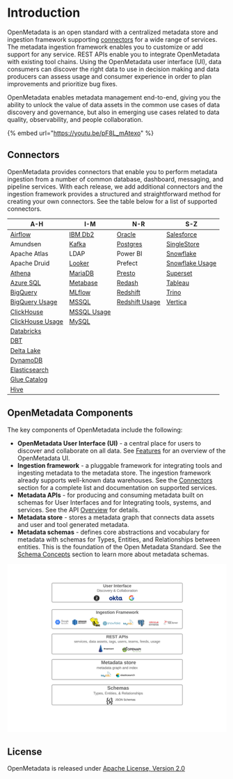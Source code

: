 # Introduction

OpenMetadata is an open standard with a centralized metadata store and ingestion framework supporting [connectors](integrations/connectors/) for a wide range of services. The metadata ingestion framework enables you to customize or add support for any service. REST APIs enable you to integrate OpenMetadata with existing tool chains. Using the OpenMetadata user interface (UI), data consumers can discover the right data to use in decision making and data producers can assess usage and consumer experience in order to plan improvements and prioritize bug fixes.

OpenMetadata enables metadata management end-to-end, giving you the ability to unlock the value of data assets in the common use cases of data discovery and governance, but also in emerging use cases related to data quality, observability, and people collaboration.

{% embed url="https://youtu.be/pF8L_mAtexo" %}

## Connectors

OpenMetadata provides connectors that enable you to perform metadata ingestion from a number of common database, dashboard, messaging, and pipeline services. With each release, we add additional connectors and the ingestion framework provides a structured and straightforward method for creating your own connectors. See the table below for a list of supported connectors.

| A-H                                                        | I-M                                           | N-R                                                           | S-Z                                                 |
| ---------------------------------------------------------- | --------------------------------------------- | ------------------------------------------------------------- | --------------------------------------------------- |
| [Airflow](integrations/airflow/)                           | [IBM Db2](integrations/connectors/ibm-db2.md) | [Oracle](integrations/connectors/mysql-2/)                    | [Salesforce](integrations/connectors/salesforce.md) |
| Amundsen                                                   | [Kafka](integrations/connectors/kafka.md)     | [Postgres](<integrations/connectors/snowflake/README (1).md>) | [SingleStore](integrations/connectors/singlestore/) |
| Apache Atlas                                               | LDAP                                          | Power BI                                                      | [Snowflake](integrations/connectors/snowflake/)     |
| Apache Druid                                               | [Looker](integrations/connectors/looker.md)   | Prefect                                                       | [Snowflake Usage](broken-reference)                 |
| [Athena](integrations/connectors/athena/)                  | [MariaDB](integrations/connectors/mariadb.md) | [Presto](integrations/connectors/presto.md)                   | [Superset](integrations/connectors/superset.md)     |
| [Azure SQL](integrations/connectors/azure-sql.md)          | [Metabase](integrations/connectors/mysql/)    | [Redash](integrations/connectors/redash.md)                   | [Tableau](integrations/connectors/tableau.md)       |
| [BigQuery](integrations/connectors/bigquery/)              | [MLflow](integrations/connectors/mlflow/)     | [Redshift](integrations/connectors/redshift/)                 | [Trino](integrations/connectors/trino/)             |
| [BigQuery Usage](integrations/connectors/bigquery/)        | [MSSQL](integrations/connectors/mssql/)       | [Redshift Usage](integrations/connectors/redshift/)           | [Vertica](integrations/connectors/vertica.md)       |
| [ClickHouse](broken-reference)                             | [MSSQL Usage](integrations/connectors/mssql/) |                                                               |                                                     |
| [ClickHouse Usage](broken-reference)                       | [MySQL](integrations/connectors/mysql-1/)     |                                                               |                                                     |
| [Databricks](integrations/connectors/databricks.md)        |                                               |                                                               |                                                     |
| [DBT](data-lineage/dbt-integration.md)                     |                                               |                                                               |                                                     |
| [Delta Lake](integrations/connectors/delta-lake.md)        |                                               |                                                               |                                                     |
| [DynamoDB](integrations/connectors/dynamodb.md)            |                                               |                                                               |                                                     |
| [Elasticsearch](integrations/connectors/elastic-search.md) |                                               |                                                               |                                                     |
| [Glue Catalog](integrations/connectors/glue-catalog/)      |                                               |                                                               |                                                     |
| [Hive](integrations/connectors/hive/)                      |                                               |                                                               |                                                     |

## OpenMetadata Components

The key components of OpenMetadata include the following:

* **OpenMetadata User Interface (UI)** - a central place for users to discover and collaborate on all data. See [Features](overview/features.md) for an overview of the OpenMetadata UI.
* **Ingestion framework** - a pluggable framework for integrating tools and ingesting metadata to the metadata store. The ingestion framework already supports well-known data warehouses. See the [Connectors](./#connectors) section for a complete list and documentation on supported services.
* **Metadata APIs** - for producing and consuming metadata built on schemas for User Interfaces and for Integrating tools, systems, and services. See the API [Overview](openmetadata-apis/apis/overview.md) for details.
* **Metadata store** - stores a metadata graph that connects data assets and user and tool generated metadata.
* **Metadata schemas** - defines core abstractions and vocabulary for metadata with schemas for Types, Entities, and Relationships between entities. This is the foundation of the Open Metadata Standard. See the [Schema Concepts](openmetadata-apis/schemas/overview.md) section to learn more about metadata schemas.

![](<../.gitbook/assets/openmetadata-overview (1).png>)

## License

OpenMetadata is released under [Apache License, Version 2.0](http://www.apache.org/licenses/LICENSE-2.0)
